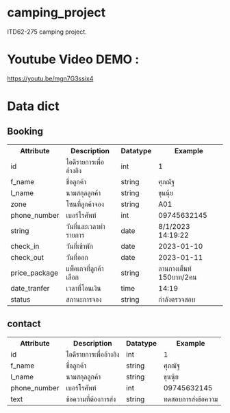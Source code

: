 # camping_project
ITD62-275 camping project.
# Youtube Video DEMO :
https://youtu.be/mgn7G3ssix4
# Data dict
<h2>Booking</h2>
<table>
  <tr>
    <th>Attribute</th>
    <th>Description</th>
    <th>Datatype</th>
       <th>Example</th>

  </tr>
    <tr>
    <td>id</td>
    <td>ไอดีรายการเพื่ออ้างอิง</td>
    <td>int</td>
    <td>1</td>
  </tr>
  <tr>
    <td>f_name</td>
    <td>ชื่อลูกค้า</td>
    <td>string</td>
    <td>ศุภณัฐ</td>
  </tr>
  <tr>
    <td>l_name</td>
    <td>นามสกุลลูกค้า</td>
    <td>string</td>
    <td>ขุนนุ้ย</td>
  </tr>
   <tr>
    <td>zone</td>
    <td>โซนที่ลูกค้าจอง</td>
    <td>string</td>
    <td>A01</td>
  </tr>
     <tr>
    <td>phone_number</td>
    <td>เบอร์โรศัพท์</td>
    <td>int</td>
    <td>09745632145</td>
  </tr>
       <tr>
    <td>string</td>
    <td>วันที่และเวลาทำรายการ</td>
    <td>date</td>
    <td>8/1/2023 14:19:22</td>
  </tr>
         <tr>
    <td>check_in</td>
    <td>วันที่เข้าพัก</td>
    <td>date</td>
    <td>2023-01-10</td>
  </tr>
           <tr>
    <td>check_out</td>
    <td>วันที่ออก</td>
    <td>date</td>
    <td>2023-01-11</td>
  </tr>
           <tr>
    <td>price_package</td>
    <td>แพ็คเกจที่ลูกค้าเลือก</td>
    <td>string</td>
    <td>ลานกางเต็นท์ 150บาท/2คน</td>
  </tr>
           <tr>
    <td>date_tranfer</td>
    <td>เวลาที่โอนเงิน</td>
    <td>time</td>
    <td>14:19</td>
  </tr>
           <tr>
    <td>status</td>
    <td>สถานะการจอง</td>
    <td>string</td>
    <td>กำลังตรวจสอบ</td>
  </tr>
</table>
<h2>contact</h2>
<table>
  <tr>
    <th>Attribute</th>
    <th>Description</th>
    <th>Datatype</th>
       <th>Example</th>

  </tr>
  <tr>
    <td>id</td>
    <td>ไอดีรายการเพื่ออ้างอิง</td>
    <td>int</td>
    <td>1</td>
  </tr>
  <tr>
    <td>f_name</td>
    <td>ชื่อลูกค้า</td>
    <td>string</td>
    <td>ศุภณัฐ</td>
  </tr>
  <tr>
    <td>l_name</td>
    <td>นามสกุลลูกค้า</td>
    <td>string</td>
    <td>ขุนนุ้ย</td>
  </tr>
     <tr>
    <td>phone_number</td>
    <td>เบอร์โรศัพท์</td>
    <td>int</td>
    <td>09745632145</td>
  </tr>
       <tr>
    <td>text</td>
    <td>ข้อความที่ต้องการส่ง</td>
    <td>string</td>
    <td>ทดสอบการส่งข้อความ</td>
  </tr>
</table>
